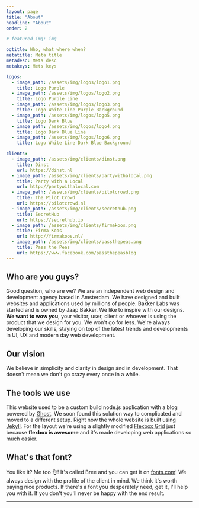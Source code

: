 ```yaml
---
layout: page
title: "About"
headline: "About"
order: 2

# featured_img: img

ogtitle: Who, what where when?
metatitle: Meta title
metadesc: Meta desc
metakeys: Mets keys

logos:
  - image_path: /assets/img/logos/logo1.png
    title: Logo Purple
  - image_path: /assets/img/logos/logo2.png
    title: Logo Purple Line
  - image_path: /assets/img/logos/logo3.png
    title: Logo White Line Purple Background
  - image_path: /assets/img/logos/logo5.png
    title: Logo Dark Blue
  - image_path: /assets/img/logos/logo4.png
    title: Logo Dark Blue Line
  - image_path: /assets/img/logos/logo6.png
    title: Logo White Line Dark Blue Background

clients:
  - image_path: /assets/img/clients/dinst.png
    title: Dinst
    url: https://dinst.nl
  - image_path: /assets/img/clients/partywithalocal.png
    title: Party with a Local
    url: http://partywithalocal.com
  - image_path: /assets/img/clients/pilotcrowd.png
    title: The Pilot Crowd
    url: https://pilotcrowd.nl
  - image_path: /assets/img/clients/secrethub.png
    title: SecretHub
    url: https://secrethub.io
  - image_path: /assets/img/clients/firmakoos.png
    title: Firma Koos
    url: http://firmakoos.nl/
  - image_path: /assets/img/clients/passthepeas.png
    title: Pass the Peas
    url: https://www.facebook.com/passthepeasblog
---
```



## Who are you guys?
Good question, who are we? We are an independent web design and development agency based in Amsterdam. We have designed and built websites and applications used by millions of people. Bakker Labs was started and is owned by Jaap Bakker. We like to inspire with our designs. <span class="highlight">**We want to wow you**</span>, your visitor, user, client or whoever is using the product that we design for you. We won't go for less. We're always developing our skills, staying on top of the latest trends and developments in UI, UX and modern day web development.

## Our vision
We believe in simplicity and clarity in design ánd in development. That doesn't mean we don't go crazy every once in a while. 

## The tools we use
This website used to be a custom build node.js application with a blog powered by [Ghost](https://ghost.org). We soon found this solution way to complicated and moved to a different setup. Right now the whole website is built using [Jekyll](https://jekyllrb.com/). For the layout we're using a slightly modified [Flexbox Grid](http://flexboxgrid.com/) just because <span class="highlight">**flexbox is awesome**</span> and it's made developing web applications so much easier.

## What's that font?
You like it? Me too 👌! It's called Bree and you can get it on [fonts.com](https://www.fonts.com/font/typetogether/bree)! We always design with the profile of the client in mind. We think it's worth paying nice products. If there's a font you desperately need, get it, I'll help you with it. If you don't you'll never be happy with the end result.

---

<!-- ## Clients
<div class="row">
  {% for item in page.clients %}
  <div class="col-md-2">
    <a href="{{item.url}}"><img src="{{item.image_path}}" alt="{{item.title}}" class="img-responsive"></a>
  </div>
  {% endfor %}
</div> -->

<!-- ## Show me some variations of the Bakker Labs logo!
<div class="row">
	{% for item in page.logos %}
	<div class="col-md-4">
		<img src="{{item.image_path}}" alt="{{item.title}}" class="img-responsive">
	</div>
	{% endfor %}
</div> -->